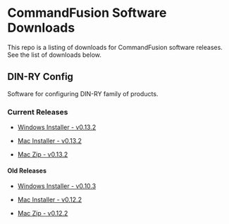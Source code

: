 # CommandFusion Software Downloads
This repo is a listing of downloads for CommandFusion software releases. See the list of downloads below.

## DIN-RY Config
Software for configuring DIN-RY family of products.

### Current Releases

- [Windows Installer - v0.13.2](https://commandfusion.com/download/CommandFusion.DIN-RY.Config.Setup.0.13.2.exe)

- [Mac Installer - v0.13.2](https://commandfusion.com/download/CommandFusion.DIN-RY.Config-0.13.2.dmg)
- [Mac Zip - v0.13.2](https://commandfusion.com/download/CommandFusion.DIN-RY.Config-0.13.2-mac.zip)

#### Old Releases

- [Windows Installer - v0.10.3](https://github.com/CommandFusion/Software/raw/master/DIN-RY%20Config/CommandFusion.DIN-RY.Config.Setup.0.10.3.exe)

- [Mac Installer - v0.12.2](https://commandfusion.com/download/CommandFusion.DIN-RY.Config-0.12.2.dmg)
- [Mac Zip - v0.12.2](https://commandfusion.com/download/CommandFusion.DIN-RY.Config-0.12.2-mac.zip)